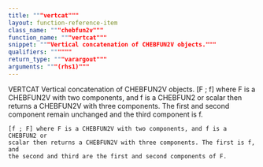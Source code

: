 ```yaml
---
title: """vertcat"""
layout: function-reference-item
class_name: """chebfun2v"""
function_name: """vertcat"""
snippet: """Vertical concatenation of CHEBFUN2V objects."""
qualifiers: """"""
return_type: """varargout"""
arguments: """(rhs1)"""
---
```


 VERTCAT Vertical concatenation of CHEBFUN2V objects.
    [F ; f] where F is a CHEBFUN2V with two components, and f is a CHEBFUN2 or
    scalar then returns a CHEBFUN2V with three components.  The first and second
    component remain unchanged and the third component is f.
  
    [f ; F] where F is a CHEBFUN2V with two components, and f is a CHEBFUN2 or
    scalar then returns a CHEBFUN2V with three components. The first is f, and
    the second and third are the first and second components of F.
